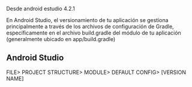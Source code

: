 Desde android estudio 4.2.1

En Android Studio, el versionamiento de tu aplicación se gestiona principalmente a través de los archivos de configuración de Gradle,
específicamente en el archivo build.gradle del módulo de tu aplicación (generalmente ubicado en app/build.gradle)

## Android Studio

FILE> PROJECT STRUCTURE> MODULE> DEFAULT CONFIG> [VERSION NAME]
